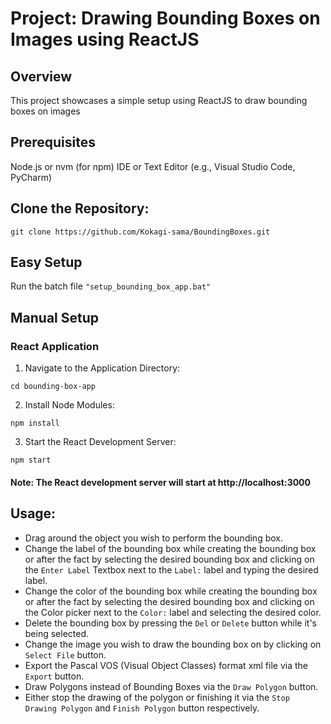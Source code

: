 # Project: Drawing Bounding Boxes on Images using ReactJS
## Overview
This project showcases a simple setup using ReactJS to draw bounding boxes on images

## Prerequisites
Node.js or nvm (for npm)
IDE or Text Editor (e.g., Visual Studio Code, PyCharm)

## Clone the Repository:
```
git clone https://github.com/Kokagi-sama/BoundingBoxes.git
```

## Easy Setup
Run the batch file `"setup_bounding_box_app.bat"`

## Manual Setup

### React Application
1. Navigate to the Application Directory:
```
cd bounding-box-app
```

2. Install Node Modules:
```
npm install
```

3. Start the React Development Server:
```
npm start
```

#### Note: The React development server will start at http://localhost:3000

## Usage:
- Drag around the object you wish to perform the bounding box.
- Change the label of the bounding box while creating the bounding box or after the fact by selecting the desired bounding box and clicking on the `Enter Label` Textbox next to the `Label:` label and typing the desired label.
- Change the color of the bounding box while creating the bounding box or after the fact by selecting the desired bounding box and clicking on the Color picker next to the `Color:` label and selecting the desired color.
- Delete the bounding box by pressing the `Del` or `Delete` button while it's being selected.
- Change the image you wish to draw the bounding box on by clicking on `Select File` button.
- Export the Pascal VOS (Visual Object Classes) format xml file via the `Export` button.
- Draw Polygons instead of Bounding Boxes via the `Draw Polygon` button.
- Either stop the drawing of the polygon or finishing it via the `Stop Drawing Polygon` and `Finish Polygon` button respectively. 
